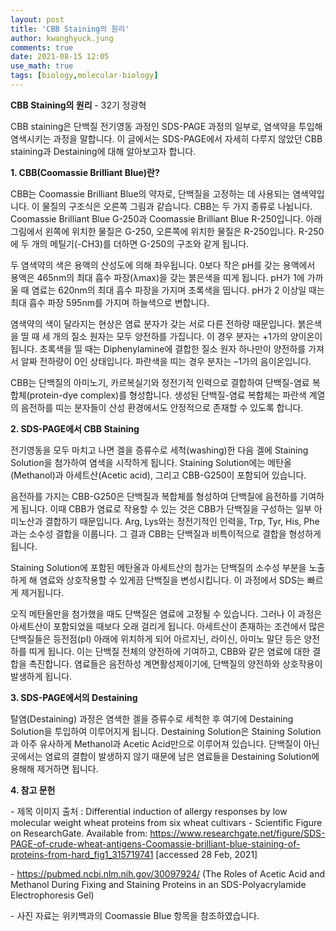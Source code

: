 ```yaml
---
layout: post
title: 'CBB Staining의 원리'
author: kwanghyuck.jung
comments: true
date: 2021-08-15 12:05
use_math: true
tags: [biology,molecular-biology]
---
```


**CBB Staining의 원리** - 32기 정광혁



CBB staining은 단백질 전기영동 과정인 SDS-PAGE 과정의 일부로, 염색약을 투입해 염색시키는 과정을 말합니다. 이 글에서는 SDS-PAGE에서 자세히 다루지 않았던 CBB staining과 Destaining에 대해 알아보고자 합니다.



**1. CBB(Coomassie Brilliant Blue)란?**

CBB는 Coomassie Brilliant Blue의 약자로, 단백질을 고정하는 데 사용되는 염색약입니다. 이 물질의 구조식은 오른쪽 그림과 같습니다. CBB는 두 가지 종류로 나뉩니다. Coomassie Brilliant Blue G-250과 Coomassie Brilliant Blue R-250입니다. 아래 그림에서 왼쪽에 위치한 물질은 G-250, 오른쪽에 위치한 물질은 R-250입니다. R-250에 두 개의 메틸기(-CH3)를 더하면 G-250의 구조와 같게 됩니다.

두 염색약의 색은 용액의 산성도에 의해 좌우됩니다. 0보다 작은 pH를 갖는 용액에서 용액은 465nm의 최대 흡수 파장(λmax)을 갖는 붉은색을 띠게 됩니다. pH가 1에 가까울 때 염료는 620nm의 최대 흡수 파장을 가지며 초록색을 띱니다. pH가 2 이상일 때는 최대 흡수 파장 595nm를 가지며 하늘색으로 변합니다.

염색약의 색이 달라지는 현상은 염료 분자가 갖는 서로 다른 전하량 때문입니다. 붉은색을 띨 때 세 개의 질소 원자는 모두 양전하를 가집니다. 이 경우 분자는 +1가의 양이온이 됩니다. 초록색을 띨 때는 Diphenylamine에 결합한 질소 원자 하나만이 양전하를 가져서 알짜 전하량이 0인 상태입니다. 파란색을 띠는 경우 분자는 –1가의 음이온입니다.

CBB는 단백질의 아미노기, 카르복실기와 정전기적 인력으로 결합하여 단백질-염료 복합체(protein-dye complex)를 형성합니다. 생성된 단백질-염료 복합체는 파란색 계열의 음전하를 띠는 분자들이 산성 환경에서도 안정적으로 존재할 수 있도록 합니다.

**2. SDS-PAGE에서 CBB Staining**

전기영동을 모두 마치고 나면 겔을 증류수로 세척(washing)한 다음 겔에 Staining Solution을 첨가하여 염색을 시작하게 됩니다. Staining Solution에는 메탄올(Methanol)과 아세트산(Acetic acid), 그리고 CBB-G250이 포함되어 있습니다.

음전하를 가지는 CBB-G250은 단백질과 복합체를 형성하여 단백질에 음전하를 기여하게 됩니다. 이때 CBB가 염료로 작용할 수 있는 것은 CBB가 단백질을 구성하는 일부 아미노산과 결합하기 때문입니다. Arg, Lys와는 정전기적인 인력을, Trp, Tyr, His, Phe과는 소수성 결합을 이룹니다. 그 결과 CBB는 단백질과 비특이적으로 결합을 형성하게 됩니다.

Staining Solution에 포함된 메탄올과 아세트산의 첨가는 단백질의 소수성 부분을 노출하게 해 염료와 상호작용할 수 있게끔 단백질을 변성시킵니다. 이 과정에서 SDS는 빠르게 제거됩니다.

 오직 메탄올만을 첨가했을 때도 단백질은 염료에 고정될 수 있습니다. 그러나 이 과정은 아세트산이 포함되었을 때보다 오래 걸리게 됩니다. 아세트산이 존재하는 조건에서 많은 단백질들은 등전점(pI) 아래에 위치하게 되어 아르지닌, 라이신, 아미노 말단 등은 양전하를 띠게 됩니다. 이는 단백질 전체의 양전하에 기여하고, CBB와 같은 염료에 대한 결합을 촉진합니다. 염료들은 음전하성 계면활성제이기에, 단백질의 양전하와 상호작용이 발생하게 됩니다.



**3. SDS-PAGE에서의 Destaining**

 탈염(Destaining) 과정은 염색한 겔을 증류수로 세척한 후 여기에 Destaining Solution을 투입하여 이루어지게 됩니다. Destaining Solution은 Staining Solution과 아주 유사하게 Methanol과 Acetic Acid만으로 이루어져 있습니다. 단백질이 아닌 곳에서는 염료의 결합이 발생하지 않기 때문에 남은 염료들을 Destaining Solution에 용해해 제거하면 됩니다.



**4. 참고 문헌**

\- 제목 이미지 출처 : Differential induction of allergy responses by low molecular weight wheat proteins from six wheat cultivars - Scientific Figure on ResearchGate. Available from: https://www.researchgate.net/figure/SDS-PAGE-of-crude-wheat-antigens-Coomassie-brilliant-blue-staining-of-proteins-from-hard_fig1_315719741 [accessed 28 Feb, 2021]

\- https://pubmed.ncbi.nlm.nih.gov/30097924/ (The Roles of Acetic Acid and Methanol During Fixing and Staining Proteins in an SDS-Polyacrylamide Electrophoresis Gel)

\- 사진 자료는 위키백과의 Coomassie Blue 항목을 참조하였습니다.

